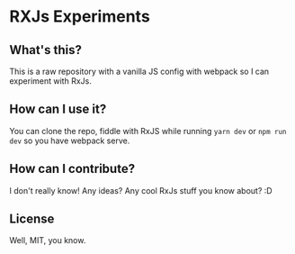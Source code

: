 # RXJs Experiments

## What's this?

This is a raw repository with a vanilla JS config with webpack so I can experiment with RxJs.

## How can I use it?

You can clone the repo, fiddle with RxJS while running `yarn dev` or `npm run dev` so you have webpack serve.

## How can I contribute?

I don't really know! Any ideas? Any cool RxJs stuff you know about? :D

## License

Well, MIT, you know.

